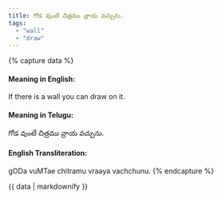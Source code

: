 ```yaml
---
title: గోడ వుంటే చిత్రము వ్రాయ వచ్చును.
tags:
  - "wall"
  - "draw"
---
```


{% capture data %}
#### Meaning in English:
If there is a wall you can draw on it.

#### Meaning in Telugu:
గోడ వుంటే చిత్రము వ్రాయ వచ్చును.

#### English Transliteration:
gODa vuMTae chitramu vraaya vachchunu.
{% endcapture %}

{{ data | markdownify }}

